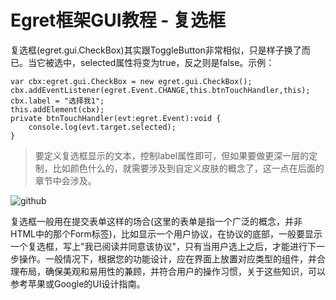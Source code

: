 Egret框架GUI教程 - 复选框
===============

复选框(egret.gui.CheckBox)其实跟ToggleButton非常相似，只是样子换了而已。当它被选中，selected属性将变为true，反之则是false。示例：

```
var cbx:egret.gui.CheckBox = new egret.gui.CheckBox();
cbx.addEventListener(egret.Event.CHANGE,this.btnTouchHandler,this);
cbx.label = "选择我1";
this.addElement(cbx);
private btnTouchHandler(evt:egret.Event):void {
    console.log(evt.target.selected);
}
```
> 要定义复选框显示的文本，控制label属性即可，但如果要做更深一层的定制，比如颜色什么的，就需要涉及到自定义皮肤的概念了，这一点在后面的章节中会涉及。

![github](https://raw.githubusercontent.com/NeoGuo/html5-documents/master/egret-gui/images/checkbox.png "Egret")

复选框一般用在提交表单这样的场合(这里的表单是指一个广泛的概念，并非HTML中的那个Form标签)，比如显示一个用户协议，在协议的底部，一般要显示一个复选框，写上"我已阅读并同意该协议"，只有当用户选上之后，才能进行下一步操作。一般情况下，根据您的功能设计，应在界面上放置对应类型的组件，并合理布局，确保美观和易用性的兼顾，并符合用户的操作习惯，关于这些知识，可以参考苹果或Google的UI设计指南。